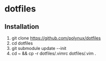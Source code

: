 # dotfiles

## Installation
1. git clone https://github.com/polynux/dotfiles
2. cd dotfiles
3. git submodule update --init
4. cd ~ && cp -r dotfiles/.vimrc dotfiles/.vim .

